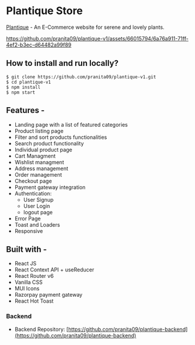 # Plantique Store

[Plantique](https://plantique-v1.netlify.app/) - An E-Commerce website for serene and lovely plants.

https://github.com/pranita09/plantique-v1/assets/66015794/6a76a911-71ff-4ef2-b3ec-d64482a99f89

## How to install and run locally?

```
$ git clone https://github.com/pranita09/plantique-v1.git
$ cd plantique-v1
$ npm install
$ npm start
```

## Features -

- Landing page with a list of featured categories
- Product listing page
- Filter and sort products functionalities
- Search product functionality
- Individual product page
- Cart Managment
- Wishlist managment
- Address management
- Order management
- Checkout page
- Payment gateway integration
- Authentication:
  - User Signup
  - User Login
  - logout page
- Error Page
- Toast and Loaders
- Responsive

## Built with -

- React JS
- React Context API + useReducer
- React Router v6
- Vanilla CSS
- MUI Icons
- Razorpay payment gateway
- React Hot Toast

### Backend

- Backend Repository: [https://github.com/pranita09/plantique-backend](https://github.com/pranita09/plantique-backend)
